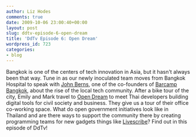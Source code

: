 ```yaml
---
author: Liz Hodes
comments: true
date: 2009-10-06 23:00:40+00:00
layout: post
slug: ddtv-episode-6-open-dream
title: 'DdTv Episode 6: Open Dream'
wordpress_id: 723
categories:
- blog
---
```




Bangkok is one of the centers of tech innovation in Asia, but it hasn't always been that way. Tune in as our newly inoculated team moves from Bangkok Hospital to speak with [John Berns](http://www.johnberns.com), one of the co-founders of [Barcamp Bangkok](http://www.barcampbangkok.org/ ), about the rise of the local tech community. After a bike tour of the city, Emily and Mark travel to [Open Dream]( http://opendream.co.th/) to meet Thai developers building digital tools for civil society and business. They give us a tour of their office co-working space. What do open government initiatives look like in Thailand and are there ways to support the community there by creating programming teams for new gadgets things like [Livescribe](http://www.livescribe.com)? Find out in this episode of DdTv!
